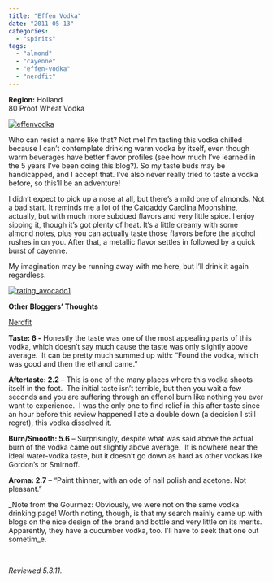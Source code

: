 ```yaml
---
title: "Effen Vodka"
date: "2011-05-13"
categories: 
  - "spirits"
tags: 
  - "almond"
  - "cayenne"
  - "effen-vodka"
  - "nerdfit"
---
```


**Region:** Holland\
80 Proof Wheat Vodka

[![](http://s3.amazonaws.com/thegourmez-wpmedia/2011/05/effenvodka.jpg "effenvodka")](http://s3.amazonaws.com/thegourmez-wpmedia/2011/05/effenvodka.jpg)

Who can resist a name like that? Not me! I’m tasting this vodka chilled because I can’t contemplate drinking warm vodka by itself, even though warm beverages have better flavor profiles (see how much I’ve learned in the 5 years I’ve been doing this blog?). So my taste buds may be handicapped, and I accept that. I’ve also never really tried to taste a vodka before, so this’ll be an adventure!

I didn’t expect to pick up a nose at all, but there’s a mild one of almonds. Not a bad start. It reminds me a lot of the [Catdaddy Carolina Moonshine,](http://www.thegourmez.com/?p=2374) actually, but with much more subdued flavors and very little spice. I enjoy sipping it, though it’s got plenty of heat. It’s a little creamy with some almond notes, plus you can actually taste those flavors before the alcohol rushes in on you. After that, a metallic flavor settles in followed by a quick burst of cayenne.

My imagination may be running away with me here, but I’ll drink it again regardless.

[![](http://s3.amazonaws.com/thegourmez-wpmedia/2009/02/rating_avocado1.gif "rating_avocado1")](http://s3.amazonaws.com/thegourmez-wpmedia/2009/02/rating_avocado1.gif)

**Other Bloggers’ Thoughts**

[Nerdfit](http://www.nerdfit.com/2011/01/nerdfit-booze-reviews-effen-vodka-750ml/)

**Taste: 6 -** Honestly the taste was one of the most appealing parts of this vodka, which doesn’t say much cause the taste was only slightly above average.  It can be pretty much summed up with: “Found the vodka, which was good and then the ethanol came.”

**Aftertaste: 2.2** – This is one of the many places where this vodka shoots itself in the foot.  The initial taste isn’t terrible, but then you wait a few seconds and you are suffering through an effenol burn like nothing you ever want to experience.  I was the only one to find relief in this after taste since an hour before this review happened I ate a double down (a decision I still regret), this vodka dissolved it.

**Burn/Smooth: 5.6** – Surprisingly, despite what was said above the actual burn of the vodka came out slightly above average.  It is nowhere near the ideal water-vodka taste, but it doesn’t go down as hard as other vodkas like Gordon’s or Smirnoff.

**Aroma: 2.7** – “Paint thinner, with an ode of nail polish and acetone. Not pleasant.”

_Note from the Gourmez: Obviously, we were not on the same vodka drinking page! Worth noting, though, is that my search mainly came up with blogs on the nice design of the brand and bottle and very little on its merits. Apparently, they have a cucumber vodka, too. I’ll have to seek that one out sometim_e.

 

_Reviewed 5.3.11._
